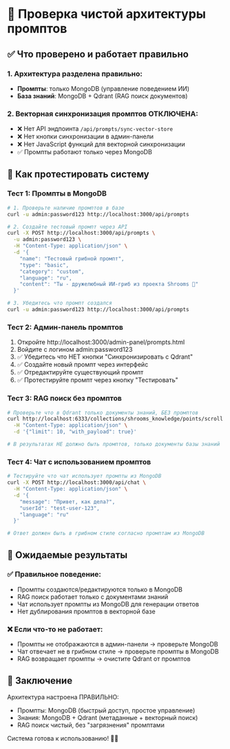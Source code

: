 # 🍄 Проверка чистой архитектуры промптов

## ✅ Что проверено и работает правильно

### 1. Архитектура разделена правильно:
- **Промпты**: только MongoDB (управление поведением ИИ)
- **База знаний**: MongoDB + Qdrant (RAG поиск документов)

### 2. Векторная синхронизация промптов ОТКЛЮЧЕНА:
- ❌ Нет API эндпоинта `/api/prompts/sync-vector-store`
- ❌ Нет кнопки синхронизации в админ-панели
- ❌ Нет JavaScript функций для векторной синхронизации
- ✅ Промпты работают только через MongoDB

## 🧪 Как протестировать систему

### Тест 1: Промпты в MongoDB
```bash
# 1. Проверьте наличие промптов в базе
curl -u admin:password123 http://localhost:3000/api/prompts

# 2. Создайте тестовый промпт через API
curl -X POST http://localhost:3000/api/prompts \
  -u admin:password123 \
  -H "Content-Type: application/json" \
  -d '{
    "name": "Тестовый грибной промпт",
    "type": "basic",
    "category": "custom",
    "language": "ru",
    "content": "Ты - дружелюбный ИИ-гриб из проекта Shrooms 🍄"
  }'

# 3. Убедитесь что промпт создался
curl -u admin:password123 http://localhost:3000/api/prompts
```

### Тест 2: Админ-панель промптов
1. Откройте http://localhost:3000/admin-panel/prompts.html
2. Войдите с логином admin:password123
3. ✅ Убедитесь что НЕТ кнопки "Синхронизировать с Qdrant"
4. ✅ Создайте новый промпт через интерфейс
5. ✅ Отредактируйте существующий промпт
6. ✅ Протестируйте промпт через кнопку "Тестировать"

### Тест 3: RAG поиск без промптов
```bash
# Проверьте что в Qdrant только документы знаний, БЕЗ промптов
curl http://localhost:6333/collections/shrooms_knowledge/points/scroll \
  -H "Content-Type: application/json" \
  -d '{"limit": 10, "with_payload": true}'

# В результатах НЕ должно быть промптов, только документы базы знаний
```

### Тест 4: Чат с использованием промптов
```bash
# Тестируйте что чат использует промпты из MongoDB
curl -X POST http://localhost:3000/api/chat \
  -H "Content-Type: application/json" \
  -d '{
    "message": "Привет, как дела?",
    "userId": "test-user-123",
    "language": "ru"
  }'

# Ответ должен быть в грибном стиле согласно промптам из MongoDB
```

## 🎯 Ожидаемые результаты

### ✅ Правильное поведение:
- Промпты создаются/редактируются только в MongoDB
- RAG поиск работает только с документами знаний
- Чат использует промпты из MongoDB для генерации ответов
- Нет дублирования промптов в векторной базе

### ❌ Если что-то не работает:
- Промпты не отображаются в админ-панели → проверьте MongoDB
- Чат отвечает не в грибном стиле → проверьте промпты в MongoDB
- RAG возвращает промпты → очистите Qdrant от промптов

## 🚀 Заключение

Архитектура настроена ПРАВИЛЬНО:
- Промпты: MongoDB (быстрый доступ, простое управление)
- Знания: MongoDB + Qdrant (метаданные + векторный поиск)
- RAG поиск чистый, без "загрязнения" промптами

Система готова к использованию! 🍄✨
